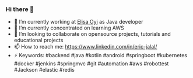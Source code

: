 ### Hi there 👋

- 🔭 I’m currently working at [Elisa Oyj](https://github.com/ElisaOyj) as Java developer
- 🌱 I’m currently concentrated on learning AWS
- 👯 I’m looking to collaborate on opensource projects, tutorials and educational projects
- 📫 How to reach me: https://www.linkedin.com/in/eric-jalal/
- ⚡ Keywords: #backend #java #kotlin #android #springboot #kubernetes #docker #jenkins #springmvc #git #automation #aws #robottest #Jackson #elastic #redis 
